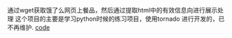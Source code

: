 通过wget获取饿了么网页上餐品，然后通过提取html中的有效信息向进行展示处理
这个项目的主要是学习python时候的练习项目，使用tornado 进行开发的，已不再维护.
[code](https://www.oschina.net/code/snippet_1251232_47529) 
